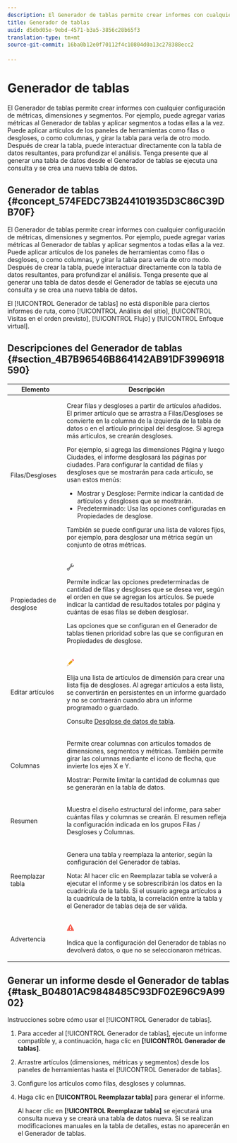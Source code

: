 ```yaml
---
description: El Generador de tablas permite crear informes con cualquier configuración de métricas, dimensiones y segmentos. Por ejemplo, puede agregar varias métricas al Generador de tablas y aplicar segmentos a todas ellas a la vez. Puede aplicar artículos de los paneles de herramientas como filas o desgloses, o como columnas, y girar la tabla para verla de otro modo. Después de crear la tabla, puede interactuar directamente con la tabla de datos resultantes, para profundizar el análisis. Tenga presente que al generar una tabla de datos desde el Generador de tablas se ejecuta una consulta y se crea una nueva tabla de datos.
title: Generador de tablas
uuid: d5dbd05e-9ebd-4571-b3a5-3856c28b65f3
translation-type: tm+mt
source-git-commit: 16ba0b12e0f70112f4c10804d0a13c278388ecc2

---
```



# Generador de tablas

El Generador de tablas permite crear informes con cualquier configuración de métricas, dimensiones y segmentos. Por ejemplo, puede agregar varias métricas al Generador de tablas y aplicar segmentos a todas ellas a la vez. Puede aplicar artículos de los paneles de herramientas como filas o desgloses, o como columnas, y girar la tabla para verla de otro modo. Después de crear la tabla, puede interactuar directamente con la tabla de datos resultantes, para profundizar el análisis. Tenga presente que al generar una tabla de datos desde el Generador de tablas se ejecuta una consulta y se crea una nueva tabla de datos.

## Generador de tablas {#concept_574FEDC73B244101935D3C86C39DB70F}

El Generador de tablas permite crear informes con cualquier configuración de métricas, dimensiones y segmentos. Por ejemplo, puede agregar varias métricas al Generador de tablas y aplicar segmentos a todas ellas a la vez. Puede aplicar artículos de los paneles de herramientas como filas o desgloses, o como columnas, y girar la tabla para verla de otro modo. Después de crear la tabla, puede interactuar directamente con la tabla de datos resultantes, para profundizar el análisis. Tenga presente que al generar una tabla de datos desde el Generador de tablas se ejecuta una consulta y se crea una nueva tabla de datos.

El [!UICONTROL Generador de tablas] no está disponible para ciertos informes de ruta, como [!UICONTROL Análisis del sitio], [!UICONTROL Visitas en el orden previsto], [!UICONTROL Flujo] y [!UICONTROL Enfoque virtual].

## Descripciones del Generador de tablas  {#section_4B7B96546B864142AB91DF3996918590}

<table id="table_C11D78E62DEF48A78B50EFB8669817BC"> 
 <thead> 
  <tr> 
   <th colname="col1" class="entry"> Elemento </th> 
   <th colname="col2" class="entry"> Descripción </th> 
  </tr> 
 </thead>
 <tbody> 
  <tr> 
   <td colname="col1"> <span class="wintitle"> Filas/Desgloses</span> </td> 
   <td colname="col2"> <p>Crear filas y desgloses a partir de artículos añadidos. El primer artículo que se arrastra a <span class="wintitle">Filas/Desgloses</span> se convierte en la columna de la izquierda de la tabla de datos o en el artículo principal del desglose. Si agrega más artículos, se crearán desgloses. </p> <p>Por ejemplo, si agrega las dimensiones Página y luego Ciudades, el informe desglosará las páginas por ciudades. Para configurar la cantidad de filas y desgloses que se mostrarán para cada artículo, se usan estos menús: </p> 
    <ul id="ul_702F215DFB814398B8F1879EDFEC103F"> 
     <li id="li_95C4DF2B33524C94BBD2E07397393300">  <span class="uicontrol">Mostrar</span> y <span class="uicontrol">Desglose</span>: Permite indicar la cantidad de artículos y desgloses que se mostrarán. </li> 
     <li id="li_D594C7F31A094D1EA1A070B80794E006"> <span class="uicontrol"> Predeterminado</span>: Usa las opciones configuradas en <span class="wintitle">Propiedades de desglose</span>. </li> 
    </ul> <p>También se puede configurar una lista de valores fijos, por ejemplo, para desglosar una métrica según un conjunto de otras métricas. </p> </td> 
  </tr> 
  <tr> 
   <td colname="col1"> <span class="wintitle"> Propiedades de desglose</span> </td> 
   <td colname="col2"> <p><img placement="inline"  src="assets/Settings_Illustrative.png" id="image_C46860621CF94E88AF592B8660F28E57"> </img> </p> <p>Permite indicar las opciones predeterminadas de cantidad de filas y desgloses que se desea ver, según el orden en que se agregan los artículos. Se puede indicar la cantidad de resultados totales por página y cuántas de esas filas se deben desglosar. </p> <p>Las opciones que se configuran en el <span class="wintitle">Generador de tablas</span> tienen prioridad sobre las que se configuran en <span class="wintitle">Propiedades de desglose</span>. </p> </td> 
  </tr> 
  <tr> 
   <td colname="col1"> <span class="wintitle"> Editar artículos</span> </td> 
   <td colname="col2"> <p><img  src="assets/Edit_Buttcon.png" id="image_E44BCC4B0BFF453D8564047E3DA2501A"> </img> </p> <p>Elija una lista de artículos de dimensión para crear una lista fija de desgloses. Al agregar artículos a esta lista, se convertirán en persistentes en un informe guardado y no se contraerán cuando abra un informe programado o guardado. </p> <p>Consulte <a href="/help/analyze/ad-hoc-analysis/c-reports-configure.md#task_29BEE0AF09DA4625B9B44BAB77D7C841"  > Desglose de datos de tabla</a>. </p> </td> 
  </tr> 
  <tr> 
   <td colname="col1"> <span class="wintitle"> Columnas</span> </td> 
   <td colname="col2"> <p>Permite crear columnas con artículos tomados de dimensiones, segmentos y métricas. También permite girar las columnas mediante el icono de flecha, que invierte los ejes X e Y. </p> <p> <span class="uicontrol"> Mostrar</span>: Permite limitar la cantidad de columnas que se generarán en la tabla de datos. </p> </td> 
  </tr> 
  <tr> 
   <td colname="col1"> <span class="wintitle"> Resumen</span> </td> 
   <td colname="col2"> <p>Muestra el diseño estructural del informe, para saber cuántas filas y columnas se crearán. El resumen refleja la configuración indicada en los grupos <span class="uicontrol">Filas / Desgloses</span> y <span class="uicontrol">Columnas</span>. </p> </td> 
  </tr> 
  <tr> 
   <td colname="col1"> <span class="wintitle"> Reemplazar tabla</span> </td> 
   <td colname="col2"> <p>Genera una tabla y reemplaza la anterior, según la configuración del <span class="wintitle">Generador de tablas</span>. </p> <p>Nota: Al hacer clic en <span class="uicontrol">Reemplazar tabla</span> se volverá a ejecutar el informe y se sobrescribirán los datos en la cuadrícula de la tabla. Si el usuario agrega artículos a la cuadrícula de la tabla, la correlación entre la tabla y el <span class="wintitle">Generador de tablas</span> deja de ser válida. </p> </td> 
  </tr> 
  <tr> 
   <td colname="col1"> Advertencia </td> 
   <td colname="col2"> <p><img id="image_619E1068C6084D41853DA3DD6B85DFC9"  src="assets/AlertRed_Illustrative.png" placement="inline" /> </p> <p>Indica que la configuración del <span class="wintitle">Generador de tablas</span> no devolverá datos, o que no se seleccionaron métricas. </p> </td> 
  </tr> 
 </tbody> 
</table>

## Generar un informe desde el Generador de tablas {#task_B04801AC9848485C93DF02E96C9A9902}

Instrucciones sobre cómo usar el [!UICONTROL Generador de tablas].

<!-- 

t_table_builder.xml

 -->

1. Para acceder al [!UICONTROL Generador de tablas], ejecute un informe compatible y, a continuación, haga clic en **[!UICONTROL Generador de tablas]**.
1. Arrastre artículos (dimensiones, métricas y segmentos) desde los paneles de herramientas hasta el [!UICONTROL Generador de tablas].
1. Configure los artículos como filas, desgloses y columnas.
1. Haga clic en **[!UICONTROL Reemplazar tabla]** para generar el informe.

   Al hacer clic en **[!UICONTROL Reemplazar tabla]** se ejecutará una consulta nueva y se creará una tabla de datos nueva. Si se realizan modificaciones manuales en la tabla de detalles, estas no aparecerán en el Generador de tablas.

